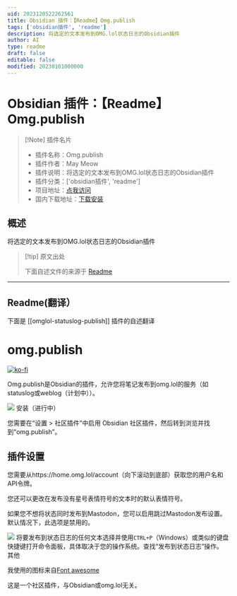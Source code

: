 ```yaml
---
uid: 2023120522262561
title: Obsidian 插件：【Readme】Omg.publish
tags: ['obsidian插件', 'readme']
description: 将选定的文本发布到OMG.lol状态日志的Obsidian插件
author: AI
type: readme
draft: false
editable: false
modified: 20230101000000
---
```


# Obsidian 插件：【Readme】Omg.publish

> [!Note] 插件名片
> - 插件名称：Omg.publish
> - 插件作者：May Meow
> - 插件说明：将选定的文本发布到OMG.lol状态日志的Obsidian插件
> - 插件分类：['obsidian插件', 'readme']
> - 项目地址：[点我访问](https://github.com/MayMeow/obsidian-omglol-statuslog)
> - 国内下载地址：[下载安装](https://pkmer.cn/products/plugin/pluginMarket/?omglol-statuslog-publish)

## 概述

将选定的文本发布到OMG.lol状态日志的Obsidian插件



> [!tip] 原文出处
> 
>下面自述文件的来源于 [Readme](https://ghproxy.net/https://raw.githubusercontent.com/MayMeow/obsidian-omglol-statuslog/master/README.md)
> 

---

## Readme(翻译）

下面是 [[omglol-statuslog-publish]] 插件的自述翻译


# omg.publish

[![ko-fi](https://ko-fi.com/img/githubbutton_sm.svg)](https://ko-fi.com/D1D5DMOTA)

Omg.publish是Obsidian的插件，允许您将笔记发布到omg.lol的服务（如statuslog或weblog（计划中））。

![](screenshot1.png)
安装（进行中）

您需要在“设置 > 社区插件”中启用 Obsidian 社区插件，然后转到浏览并找到“omg.publish”。
## 插件设置

您需要从https://home.omg.lol/account（向下滚动到底部）获取您的用户名和API令牌。

您还可以更改在发布没有星号表情符号的文本时的默认表情符号。

如果您不想将状态同时发布到Mastodon，您可以启用跳过Mastodon发布设置。默认情况下，此选项是禁用的。

![](screenshot2.png)
将要发布到状态日志的任何文本选择并使用`CTRL+P`（Windows）或类似的键盘快捷键打开命令面板，具体取决于您的操作系统。查找“发布到状态日志”操作。
其他

我使用的图标来自[Font awesome](https://fontawesome.com/icons/face-grin-tears?f=classic&s=regular)

这是一个社区插件，与Obsidian或omg.lol无关。



